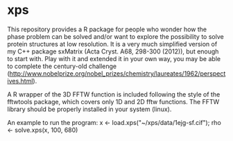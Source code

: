 # xps
This repository provides a R package for people who wonder how the phase problem can be solved and/or want to explore the possibility to solve protein structures at low resolution. It is a very much simplified version of my C++ package sxMatrix (Acta Cryst. A68, 298-300 (2012)), but enough to start with. Play with it and extended it in your own way, you may be able to complete the century-old challenge (http://www.nobelprize.org/nobel_prizes/chemistry/laureates/1962/perspectives.html).

A R wrapper of the 3D FFTW function is included following the style of the fftwtools package, which covers only 1D and 2D fftw functions. The FFTW library should be properly installed in your system (linux).

An example to run the program:
  x <- load.xps("~/xps/data/1ejg-sf.cif"); 
  rho <- solve.xps(x, 100, 680)
  

